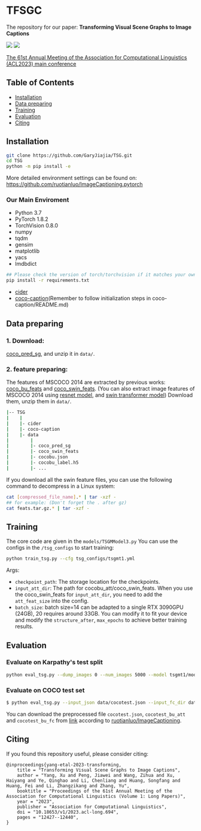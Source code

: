 # TFSGC

The repository for our paper: **Transforming Visual Scene Graphs to Image Captions**

<a href='https://github.com/GaryJiajia/TSG'><img src='https://img.shields.io/badge/Project-Page-Green'></a> <a href='https://arxiv.org/pdf/2305.02177.pdf'><img src='https://img.shields.io/badge/Paper-Arxiv-red'></a> 

<a href='https://aclanthology.org/2023.acl-long.694/'>The 61st Annual Meeting of the Association for Computational Linguistics (ACL2023)  main conference</a>

## Table of Contents
- [Installation](#installation)
- [Data preparing](#Data-preparing)
- [Training](#training)
- [Evaluation](#evaluation)
- [Citing](#citing)

## Installation
```bash
git clone https://github.com/GaryJiajia/TSG.git
cd TSG
python -m pip install -e 
```
More detailed environment settings can be found on: https://github.com/ruotianluo/ImageCaptioning.pytorch

### Our Main Enviroment
+ Python 3.7
+ PyTorch 1.8.2
+ TorchVision 0.8.0
+ numpy
+ tqdm
+ gensim
+ matplotlib
+ yacs
+ lmdbdict
```bash
## Please check the version of torch/torchvision if it matches your own version
pip install -r requirements.txt 
```

+ [cider](https://github.com/ruotianluo/cider)
+ [coco-caption](https://github.com/tylin/coco-caption)(Remember to follow initialization steps in coco-caption/README.md)

## Data preparing
### 1. Download:
[coco_pred_sg](https://drive.google.com/file/d/1gJl1aLn2GeN7J5sm-g9I43tA6gxR0DMC/view?usp=sharing), and unzip it in `data/`.
### 2. feature preparing:
The features of MSCOCO 2014 are extracted by previous works: [coco_bu_feats](https://github.com/ruotianluo/ImageCaptioning.pytorch) and [coco_swin_feats](https://github.com/232525/PureT).
(You can also extract image features of MSCOCO 2014 using [resnet model](https://drive.google.com/open?id=0B7fNdx_jAqhtbVYzOURMdDNHSGM), and [swin transformer model](https://github.com/microsoft/Swin-Transformer))
Download them, unzip them in `data/`.
```bash
|-- TSG
|    |
|    |- cider
|    |- coco-caption
|    |- data
|        |
|        |- coco_pred_sg
|        |- coco_swin_feats
|        |- cocobu.json
|        |- cocobu_label.h5
|        |- ...
```
If you download all the swin feature files, you can use the following command to decompress in a Linux system: 
```bash
cat [compressed_file_name].* | tar -xzf -
## for example: (Don't forget the . after gz)
cat feats.tar.gz.* | tar -xzf - 
```
## Training
The core code are given in the `models/TSGMModel3.py`
You can use the configs in the `/tsg_configs` to start training:
```bash
python train_tsg.py --cfg tsg_configs/tsgmt1.yml
```
Args:
- `checkpoint_path`: The storage location for the checkpoints.
- `input_att_dir`: The path for cocobu_att/coco_swin_feats. When you use the coco_swin_feats for `input_att_dir`, you need to add the `att_feat_size` into the config.
- `batch_size`: batch size=14 can be adapted to a single RTX 3090GPU (24GB), 20 requires around 33GB. You can modify it to fit your device and modify the `structure_after`, `max_epochs` to achieve better training results.

## Evaluation
### Evaluate on Karpathy's test split
```bash
python eval_tsg.py --dump_images 0 --num_images 5000 --model tsgmt1/modeltsgmt10011.pth --infos_path tsgmt1/infos_tsgmt10011.pkl  --language_eval 1 --beam_size 5
```

### Evaluate on COCO test set

```bash
$ python eval_tsg.py --input_json data/cocotest.json --input_fc_dir data/cocotest_bu_fc --input_att_dir data/cocotest_bu_att --input_label_h5 none --num_images -1 --model model.pth --infos_path infos.pkl --language_eval 0  --beam_size 5
```

You can download the preprocessed file `cocotest.json`, `cocotest_bu_att` and `cocotest_bu_fc` from [link](https://drive.google.com/open?id=1eCdz62FAVCGogOuNhy87Nmlo5_I0sH2J) according to [ruotianluo/ImageCaptioning](https://github.com/ruotianluo/ImageCaptioning.pytorch/tree/master).

## Citing
If you found this repository useful, please consider citing:
```
@inproceedings{yang-etal-2023-transforming,
    title = "Transforming Visual Scene Graphs to Image Captions",
    author = "Yang, Xu and Peng, Jiawei and Wang, Zihua and Xu, Haiyang and Ye, Qinghao and Li, Chenliang and Huang, Songfang and Huang, Fei and Li, Zhangzikang and Zhang, Yu",
    booktitle = "Proceedings of the 61st Annual Meeting of the Association for Computational Linguistics (Volume 1: Long Papers)",
    year = "2023",
    publisher = "Association for Computational Linguistics",
    doi = "10.18653/v1/2023.acl-long.694",
    pages = "12427--12440",
}
```